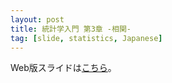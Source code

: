 ```yaml
---
layout: post
title: 統計学入門 第3章 -相関-
tag: [slide, statistics, Japanese]
---
```


Web版スライドは[こちら](/slides/statistics-introduction-correlation.html)。
